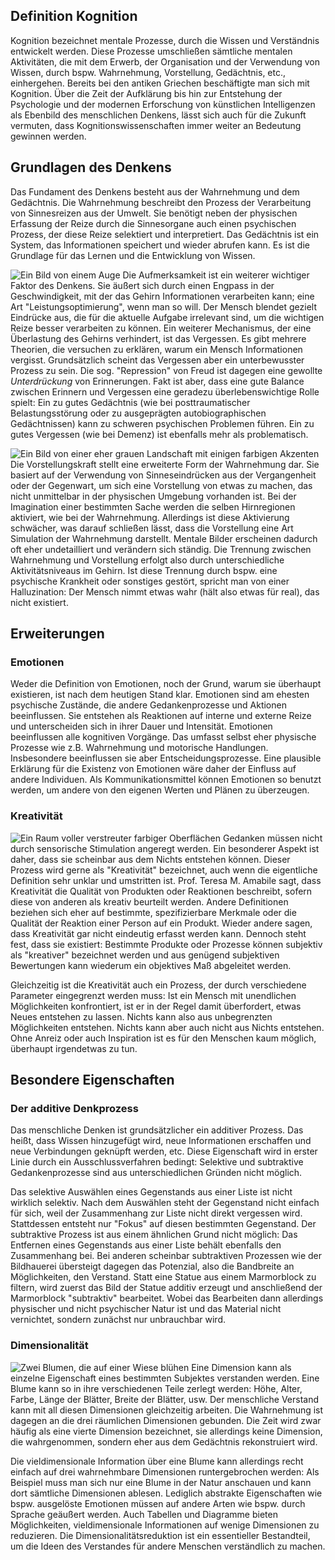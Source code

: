 ## Definition Kognition

Kognition bezeichnet mentale Prozesse, durch die Wissen und Verständnis entwickelt werden. Diese Prozesse umschließen sämtliche mentalen Aktivitäten, die mit dem Erwerb, der Organisation und der Verwendung von Wissen, durch bspw. Wahrnehmung, Vorstellung, Gedächtnis, etc., einhergehen. Bereits bei den antiken Griechen beschäftigte man sich mit Kognition. Über die Zeit der Aufklärung bis hin zur Entstehung der Psychologie und der modernen Erforschung von künstlichen Intelligenzen als Ebenbild des menschlichen Denkens, lässt sich auch für die Zukunft vermuten, dass Kognitionswissenschaften immer weiter an Bedeutung gewinnen werden.

## Grundlagen des Denkens

Das Fundament des Denkens besteht aus der Wahrnehmung und dem Gedächtnis. Die Wahrnehmung beschreibt den Prozess der Verarbeitung von Sinnesreizen aus der Umwelt. Sie benötigt neben der physischen Erfassung der Reize durch die Sinnesorgane auch einen psychischen Prozess, der diese Reize selektiert und interpretiert. Das Gedächtnis ist ein System, das Informationen speichert und wieder abrufen kann. Es ist die Grundlage für das Lernen und die Entwicklung von Wissen.

![Ein Bild von einem Auge](assets/images/perception2.png) Die Aufmerksamkeit ist ein weiterer wichtiger Faktor des Denkens. Sie äußert sich durch einen Engpass in der Geschwindigkeit, mit der das Gehirn Informationen verarbeiten kann; eine Art "Leistungsoptimierung", wenn man so will. Der Mensch blendet gezielt Eindrücke aus, die für die aktuelle Aufgabe irrelevant sind, um die wichtigen Reize besser verarbeiten zu können. Ein weiterer Mechanismus, der eine Überlastung des Gehirns verhindert, ist das Vergessen. Es gibt mehrere Theorien, die versuchen zu erklären, warum ein Mensch Informationen vergisst. Grundsätzlich scheint das Vergessen aber ein unterbewusster Prozess zu sein. Die sog. "Repression" von Freud ist dagegen eine gewollte _Unterdrückung_ von Erinnerungen. Fakt ist aber, dass eine gute Balance zwischen Erinnern und Vergessen eine geradezu überlebenswichtige Rolle spielt: Ein zu gutes Gedächtnis (wie bei posttraumatischer Belastungsstörung oder zu ausgeprägten autobiographischen Gedächtnissen) kann zu schweren psychischen Problemen führen. Ein zu gutes Vergessen (wie bei Demenz) ist ebenfalls mehr als problematisch.

![Ein Bild von einer eher grauen Landschaft mit einigen farbigen Akzenten](assets/images/imagination.png) Die Vorstellungskraft stellt eine erweiterte Form der Wahrnehmung dar. Sie basiert auf der Verwendung von Sinneseindrücken aus der Vergangenheit oder der Gegenwart, um sich eine Vorstellung von etwas zu machen, das nicht unmittelbar in der physischen Umgebung vorhanden ist. Bei der Imagination einer bestimmten Sache werden die selben Hirnregionen aktiviert, wie bei der Wahrnehmung. Allerdings ist diese Aktivierung schwächer, was darauf schließen lässt, dass die Vorstellung eine Art Simulation der Wahrnehmung darstellt. Mentale Bilder erscheinen dadurch oft eher undetailliert und verändern sich ständig. Die Trennung zwischen Wahrnehmung und Vorstellung erfolgt also durch unterschiedliche Aktivitätsniveaus im Gehirn. Ist diese Trennung durch bspw. eine psychische Krankheit oder sonstiges gestört, spricht man von einer Halluzination: Der Mensch nimmt etwas wahr (hält also etwas für real), das nicht existiert.

## Erweiterungen

### Emotionen

Weder die Definition von Emotionen, noch der Grund, warum sie überhaupt existieren, ist nach dem heutigen Stand klar. Emotionen sind am ehesten psychische Zustände, die andere Gedankenprozesse und Aktionen beeinflussen. Sie entstehen als Reaktionen auf interne und externe Reize und unterscheiden sich in ihrer Dauer und Intensität. Emotionen beeinflussen alle kognitiven Vorgänge. Das umfasst selbst eher physische Prozesse wie z.B. Wahrnehmung und motorische Handlungen. Insbesondere beeinflussen sie aber Entscheidungsprozesse. Eine plausible Erklärung für die Existenz von Emotionen wäre daher der Einfluss auf andere Individuen. Als Kommunikationsmittel können Emotionen so benutzt werden, um andere von den eigenen Werten und Plänen zu überzeugen.

### Kreativität

![Ein Raum voller verstreuter farbiger Oberflächen](assets/images/creativity.png) Gedanken müssen nicht durch sensorische Stimulation angeregt werden. Ein besonderer Aspekt ist daher, dass sie scheinbar aus dem Nichts entstehen können. Dieser Prozess wird gerne als "Kreativität" bezeichnet, auch wenn die eigentliche Definition sehr unklar und umstritten ist. Prof. Teresa M. Amabile sagt, dass Kreativität die Qualität von Produkten oder Reaktionen beschreibt, sofern diese von anderen als kreativ beurteilt werden. Andere Definitionen beziehen sich eher auf bestimmte, spezifizierbare Merkmale oder die Qualität der Reaktion einer Person auf ein Produkt. Wieder andere sagen, dass Kreativität gar nicht eindeutig erfasst werden kann. Dennoch steht fest, dass sie existiert: Bestimmte Produkte oder Prozesse können subjektiv als "kreativer" bezeichnet werden und aus genügend subjektiven Bewertungen kann wiederum ein objektives Maß abgeleitet werden.

Gleichzeitig ist die Kreativität auch ein Prozess, der durch verschiedene Parameter eingegrenzt werden muss: Ist ein Mensch mit unendlichen Möglichkeiten konfrontiert, ist er in der Regel damit überfordert, etwas Neues entstehen zu lassen. Nichts kann also aus unbegrenzten Möglichkeiten entstehen. Nichts kann aber auch nicht aus Nichts entstehen. Ohne Anreiz oder auch Inspiration ist es für den Menschen kaum möglich, überhaupt irgendetwas zu tun.

## Besondere Eigenschaften

### Der additive Denkprozess

Das menschliche Denken ist grundsätzlicher ein additiver Prozess. Das heißt, dass Wissen hinzugefügt wird, neue Informationen erschaffen und neue Verbindungen geknüpft werden, etc. Diese Eigenschaft wird in erster Linie durch ein Ausschlussverfahren bedingt: Selektive und subtraktive Gedankenprozesse sind aus unterschiedlichen Gründen nicht möglich.

Das selektive Auswählen eines Gegenstands aus einer Liste ist nicht wirklich selektiv. Nach dem Auswählen steht der Gegenstand nicht einfach für sich, weil der Zusammenhang zur Liste nicht direkt vergessen wird. Stattdessen entsteht nur "Fokus" auf diesen bestimmten Gegenstand. Der subtraktive Prozess ist aus einem ähnlichen Grund nicht möglich: Das Entfernen eines Gegenstands aus einer Liste behält ebenfalls den Zusammenhang bei. Bei anderen scheinbar subtraktiven Prozessen wie der Bildhauerei übersteigt dagegen das Potenzial, also die Bandbreite an Möglichkeiten, den Verstand. Statt eine Statue aus einem Marmorblock zu filtern, wird zuerst das Bild der Statue additiv erzeugt und anschließend der Marmorblock "subtraktiv" bearbeitet. Wobei das Bearbeiten dann allerdings physischer und nicht psychischer Natur ist und das Material nicht vernichtet, sondern zunächst nur unbrauchbar wird.

### Dimensionalität

![Zwei Blumen, die auf einer Wiese blühen](assets/images/flowers.png) Eine Dimension kann als einzelne Eigenschaft eines bestimmten Subjektes verstanden werden. Eine Blume kann so in ihre verschiedenen Teile zerlegt werden: Höhe, Alter, Farbe, Länge der Blätter, Breite der Blätter, usw. Der menschliche Verstand kann mit all diesen Dimensionen gleichzeitig arbeiten. Die Wahrnehmung ist dagegen an die drei räumlichen Dimensionen gebunden. Die Zeit wird zwar häufig als eine vierte Dimension bezeichnet, sie allerdings keine Dimension, die wahrgenommen, sondern eher aus dem Gedächtnis rekonstruiert wird.

Die vieldimensionale Information über eine Blume kann allerdings recht einfach auf drei wahrnehmbare Dimensionen runtergebrochen werden: Als Beispiel muss man sich nur eine Blume in der Natur anschauen und kann dort sämtliche Dimensionen ablesen. Lediglich abstrakte Eigenschaften wie bspw. ausgelöste Emotionen müssen auf andere Arten wie bspw. durch Sprache geäußert werden. Auch Tabellen und Diagramme bieten Möglichkeiten, vieldimensionale Informationen auf wenige Dimensionen zu reduzieren. Die Dimensionalitätsreduktion ist ein essentieller Bestandteil, um die Ideen des Verstandes für andere Menschen verständlich zu machen.
